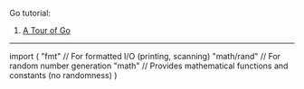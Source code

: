 Go tutorial: 
1. [A Tour of Go](https://go.dev/tour/list)
   
------
import (
    "fmt"       // For formatted I/O (printing, scanning)
    "math/rand" // For random number generation
    "math"      // Provides mathematical functions and constants (no randomness)
)
